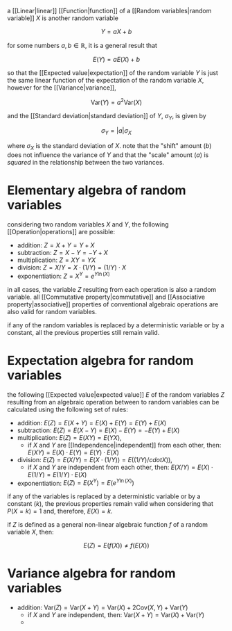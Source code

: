 a [[Linear|linear]] [[Function|function]] of a [[Random variables|random variable]] $X$ is another random variable

$$
Y=aX+b
$$

for some numbers $a,b\in\mathbb{R}$, it is a general result that 

$$
E(Y)=aE(X)+b
$$

so that the [[Expected value|expectation]] of the random variable $Y$ is just the same linear function of the expectation of the random variable $X$, however for the [[Variance|variance]],

$$
\text{Var}(Y)=a^{2}\text{Var}(X)
$$

and the [[Standard deviation|standard deviation]] of $Y$, $\sigma_{Y}$, is given by

$$
\sigma_{Y}=|a|\sigma_{X}
$$

where $\sigma_X$ is the standard deviation of $X$. note that the "shift" amount ($b$) does not influence the variance of $Y$ and that the "scale" amount ($a$) is *squared* in the relationship between the two variances.

# Elementary algebra of random variables

considering two random variables $X$ and $Y$, the following [[Operation|operations]] are possible:

- addition: $Z=X+Y=Y+X$
- subtraction: $Z=X-Y=-Y+X$
- multiplication: $Z=XY=YX$
- division: $Z=X/Y=X\cdot(1/Y)=(1/Y)\cdot X$
- exponentiation: $Z=X^{Y}=e^{Y\ln(X)}$

in all cases, the variable $Z$ resulting from each operation is also a random variable. all [[Commutative property|commutative]] and [[Associative property|associative]] properties of conventional algebraic operations are also valid for random variables.

if any of the random variables is replaced by a deterministic variable or by a constant, all the previous properties still remain valid.

# Expectation algebra for random variables

the following [[Expected value|expected value]] $E$ of the random variables $Z$ resulting from an algebraic operation between to random variables can be calculated using the following set of rules:

- addition: $E(Z)=E(X+Y)=E(X)+E(Y)=E(Y)+E(X)$
- subtraction: $E(Z)=E(X-Y)=E(X)-E(Y)=-E(Y)+E(X)$
- multiplication: $E(Z)=E(XY)=E(YX)$,
	- if $X$ and $Y$ are [[Independence|independent]] from each other, then: $E(XY)=E(X)\cdot E(Y)=E(Y)\cdot E(X)$
- division: $E(Z)=E(X/Y)=E(X\cdot(1/Y))=E((1/Y)/cdot X))$,
	- if $X$ and $Y$ are independent from each other, then: $E(X/Y)=E(X)\cdot E(1/Y)=E(1/Y)\cdot E(X)$
- exponentiation: $E(Z)=E(X^{Y})=E(e^{Y\ln(X)})$

if any of the variables is replaced by a deterministic variable or by a constant ($k$), the previous properties remain valid when considering that $P(X=k)=1$ and, therefore, $E(X)=k$.

if $Z$ is defined as a general non-linear algebraic function $f$ of a random variable $X$, then:

$$
E(Z)=E(f(X))\neq f(E(X))
$$

# Variance algebra for random variables

- addition: $\text{Var}(Z)=\text{Var}(X+Y)=\text{Var}(X)+2\text{Cov}(X,Y)+\text{Var}(Y)$
	- if $X$ and $Y$ are independent, then: $\text{Var}(X+Y)=\text{Var}(X)+\text{Var}(Y)$
	- 